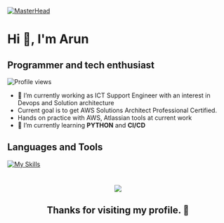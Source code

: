 [![MasterHead](https://user-images.githubusercontent.com/74038190/225813708-98b745f2-7d22-48cf-9150-083f1b00d6c9.gif)](https://github.com/afadeofread)

# Hi 👋, I'm Arun

## Programmer and tech enthusiast

![Profile views](https://komarev.com/ghpvc/?username=afadeofred&label=Profile%20views&color=0e75b6&style=flat)

- 🔭 I’m currently working as ICT Support Engineer with an interest in Devops and Solution architecture
- Current goal is to get AWS Solutions Architect Professional Certified.
- Hands on practice with AWS, Atlassian tools at current work
- 🌱 I’m currently learning **PYTHON** and **CI/CD**

## Languages and Tools

[![My Skills](https://skillicons.dev/icons?i=bash,python,linux,git,aws,js,express,react,bitbucket,blender,powershell,visualstudio,docker,dynamodb,elasticsearch&perline=7)](https://skillicons.dev)

</p>

<h1 align="center"> <img src="https://capsule-render.vercel.app/api?type=waving&color=gradient&height=65&section=footer"/> </h1>

<h2 align="center"> Thanks for visiting my profile. 🌟</h2>
